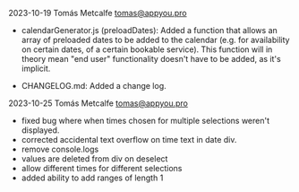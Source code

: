 2023-10-19 Tomás Metcalfe <tomas@appyou.pro>

* calendarGenerator.js (preloadDates): Added a function that allows an array of preloaded dates to be added to the calendar (e.g. for availability on certain dates, of a certain bookable service). This function will in theory mean "end user" functionality doesn't have to be added, as it's implicit. 

* CHANGELOG.md: Added a change log. 

2023-10-25 Tomás Metcalfe <tomas@appyou.pro>

* fixed bug where when times chosen for multiple selections weren't displayed.
* corrected accidental text overflow on time text in date div. 
* remove console.logs
* values are deleted from div on deselect
* allow different times for different selections
* added ability to add ranges of length 1
